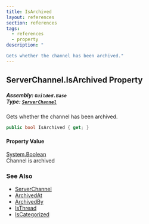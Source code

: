 ```yaml
---
title: IsArchived
layout: references
section: references
tags:
  - references
  - property
description: "

Gets whether the channel has been archived."
---
```


## ServerChannel.IsArchived Property
##### **Assembly:** `Guilded.Base`<br/>**Type:** [`ServerChannel`](ServerChannel 'Guilded.Base.Servers.ServerChannel')

Gets whether the channel has been archived.

```csharp
public bool IsArchived { get; }
```

#### Property Value
[System.Boolean](https://docs.microsoft.com/en-us/dotnet/api/System.Boolean 'System.Boolean')  
Channel is archived

### See Also
- [ServerChannel](ServerChannel 'Guilded.Base.Servers.ServerChannel')
- [ArchivedAt](ServerChannel.ArchivedAt 'Guilded.Base.Servers.ServerChannel.ArchivedAt')
- [ArchivedBy](ServerChannel.ArchivedBy 'Guilded.Base.Servers.ServerChannel.ArchivedBy')
- [IsThread](ServerChannel.IsThread 'Guilded.Base.Servers.ServerChannel.IsThread')
- [IsCategorized](ServerChannel.IsCategorized 'Guilded.Base.Servers.ServerChannel.IsCategorized')